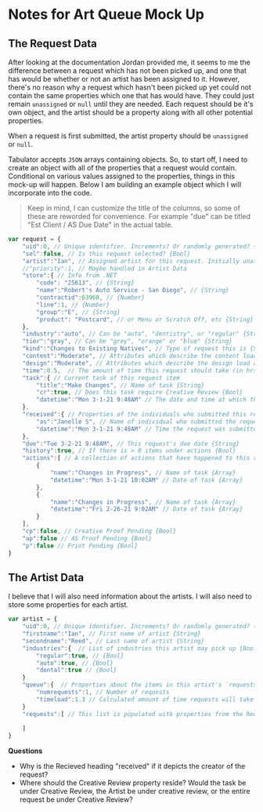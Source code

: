 # Notes for Art Queue Mock Up

## The Request Data

After looking at the documentation Jordan provided me, it seems to me the difference between a request which has not been picked up, and one that has would be whether or not an artist has been assigned to it. However, there's no reason why a request which hasn't been picked up yet could not contain the same properties which one that has would have. They could just remain `unassigned` or `null` until they are needed. Each request should be it's own object, and the artist should be a property along with all other potential properties.

When a request is first submitted, the artist property should be `unassigned` or `null`.

Tabulator accepts `JSON` arrays containing objects. So, to start off, I need to create an object with all of the properties that a request would contain. Conditional on various values assigned to the properties, things in this mock-up will happen. Below I am building an example object which I will incorporate into the code.

> Keep in mind, I can customize the title of the columns, so some of these are reworded for convenience. For example "due" can be titled "Est Client / AS Due Date" in the actual table.


```js
var request = {
    "uid":0, // Unique identifier. Increments? Or randomly generated? {Number}
    "sel":false, // Is this request selected? {Bool} 
    "artist":"Ian", // Assigned artist for this request. Initially unassigned or null {String}
    //"priority":1, // Maybe handled in Artist Data
    "store":{ // Info from .NET
        "code": "25613", // {String}
        "name":"Robert's Auto Service - San Diego", // {String}
        "contractid":63960, // {Number}
        "line":1, // {Number}
        "group":"E", // {String}
        "product": "Postcard", // or Menu or Scratch Off, etc {String}
    },
    "industry":"auto", // Can be "auto", "dentistry", or "regular" {String}
    "tier":"gray", // Can be "grey", "orange" or "blue" {String}
    "kind":"Changes to Existing Natives", // Type of request this is {String}
    "content":"Moderate", // Attributes which describe the content load of this request. {String}
    "design":"Moderate", // Attributes which describe the design load of this request. {String}
    "time":0.5,  // The amount of time this request should take (in hrs) {Number}
    "task":{ // Current task of this request item
        "title":"Make Changes", // Name of task {String}
        "cr":true, // Does this task require Creative Review {Bool}
        "datetime":"Mon 3-1-21 9:48AM" // The date and time at which this task was created {String}
    },
    "received":{ // Properties of the individuals who submitted this request
        "as":"Janelle S", // Name of individual who submitted the request {String}
        "datetime":"Mon 3-1-21 9:48AM" // Time the request was submitted {String}
    },
    "due":"Tue 3-2-21 9:48AM", // This request's due date {String}
    "history":true, // If there is > 0 items under actions {Bool}
    "actions":[ // A collection of actions that have happened to this request, can be grown or shrunk {Array}
        {
            "name":"Changes in Progress", // Name of task {Array}
            "datetime":"Mon 3-1-21 10:02AM" // Date of task {Array}
        },
        {
            "name":"Changes in Progress", // Name of task {Array}
            "datetime":"Fri 2-26-21 9:02AM" // Date of task {Array}
        }
    ],
    "cp":false, // Creative Proof Pending {Bool}
    "ap":false // AS Proof Pending {Bool}
    "p":false // Print Pending {Bool}
}
```

## The Artist Data

I believe that I will also need information about the artists. I will also need to store some properties for each artist.

```js
var artist = {
    "uid":0, // Unique identifier. Increments? Or randomly generated? {Number}
    "firstname":"Ian", // First name of artist {String}
    "secondname":"Reed", // Last name of artist {String}
    "industries":{  // List of industries this artist may pick up {Bool}
        "regular":true, // {Bool}
        "auto":true, // {Bool}
        "dental":true // {Bool}
    }
    "queue":{  // Properties about the items in this artist's `requests` array
        "numrequests":1, // Number of requests
        "timeload":1.3 // Calculated amount of time requests will take
    }
    "requests":[ // This list is populated with properties from the Request Data that can be referenced in Artist Assignment
       
    ]
}
```


<!--
| Key | Value |
| --- | --- |
| `uid` | A unique identifier, reliably identifies this request among potentially many others |
| `sel` | Is this item selected by the user? Boolean<br>`This will allow an Artist Leader to select the line item and apply an action found using buttons or dropdowns in the surrounding area outside the graph.`  |
| `artist` | The artist which is assigned to this request. This should initially be `unassigned` or `null`. <br>`Displays the first name of an artist from the art department.` |
| `group` | The group which a request is residing in.<br>`This column displays the Group that the line item is currently residing in.` |
| `store` | Contains all of the information from .NET about this customer |
| `store`.`code` | The .NET Store Code for this customer<br>`This column displays the name of the company associated with the line item.` |
| `industry` | The industry for which this request has been made.<br>`Artists are currently either marked "Regular", "Auto", or "Dental". Essentially, if the industry is not Automotive or Dental, it is Regular.` |
| `tier` | The urgency level of this request.<br>`Artists are currently either marked "Gray", "Orange" or "Blue". Gray artists can only work on Gray Projects. Orange can work on Gray & Orange. Blue can do all.` |
| `kind` | The type of request this is. <br>`There are 7 "kinds" of projects. Most are Brand New Builds, or Changes to Existing Natives.` |
| `content` | Attributes which describe the content of this request. <br>`If the line item's "Project Kind" is "Changes to Existing Natives", this Content Attributes Column may contain data based on the type of change. Design Attributes - If the line item's "Project Kind" is "Changes to Existing Natives", this Design Attributes Column may contain data based on the type of change.` |
| `design` | Attributes which describe the design of this request. <br>`If the line item's "Project Kind" is "Changes to Existing Natives", this Design Attributes Column may contain data based on the type of change.` |
| `product` | The product for which this request was made. <br>`This column displays the product associated with the line item.` |
| `task` | The current task item of this request <br>`This column displays current status. When clicked, more information about the brief appears (pg 10).` |
| `task`.`cr` | Is this request under creative review? Boolean.<br>`The red artist icon notes creative review.` |
| `task`.`datetime` | The date and time which this task was created |
| `recieved` | Shows the Account Specialist, and the time which this request was submitted<br>`Depicts default sort. This column displays the Account Specialist's name that submitted the Art Queue Brief, and the date-time in which they submitted it.`<br> |
| `recieved`.`as` | The account specialist who submitted the request
| `recieved`.`datetime` | The time at which the account specialist submitted the request |
| `due` | The date at which the task is expected to be completed and submitted to the AS.<br>`This column depicts the due date for the client to receive an artwork proof, as determined by the admin table found on page 22.` |
| `time` | The amount of time this task will take.<br>`This column depicts the amount of time it should take an artist to complete artwork for the brief, as determined by the admin table on page 23.` |
| `history` | Does this request contain a history? If true, make History button available<br>`This column displays a clickable book icon that allows an artist leader to view the historical artwork of the customer. (pg 12)` |
-->


**Questions**

* Why is the Recieved heading "received" if it depicts the creator of the request?
* Where should the Creative Review property reside? Would the task be under Creative Review, the Artist be under creative review, or the entire request be under Creative Review?




